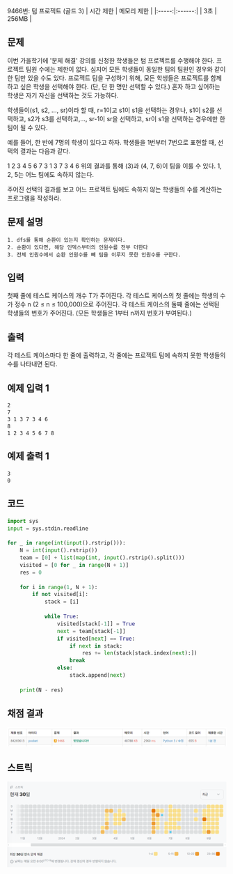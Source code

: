 9466번: 텀 프로젝트 (골드 3)
| 시간 제한 | 메모리 제한 |
|:-----:|:------:|
|  3초   | 256MB  |

## 문제
이번 가을학기에 '문제 해결' 강의를 신청한 학생들은 텀 프로젝트를 수행해야 한다. 프로젝트 팀원 수에는 제한이 없다. 심지어 모든 학생들이 동일한 팀의 팀원인 경우와 같이 한 팀만 있을 수도 있다. 프로젝트 팀을 구성하기 위해, 모든 학생들은 프로젝트를 함께하고 싶은 학생을 선택해야 한다. (단, 단 한 명만 선택할 수 있다.) 혼자 하고 싶어하는 학생은 자기 자신을 선택하는 것도 가능하다.

학생들이(s1, s2, ..., sr)이라 할 때, r=1이고 s1이 s1을 선택하는 경우나, s1이 s2를 선택하고, s2가 s3를 선택하고,..., sr-1이 sr을 선택하고, sr이 s1을 선택하는 경우에만 한 팀이 될 수 있다.

예를 들어, 한 반에 7명의 학생이 있다고 하자. 학생들을 1번부터 7번으로 표현할 때, 선택의 결과는 다음과 같다.

1	2	3	4	5	6	7
3	1	3	7	3	4	6
위의 결과를 통해 (3)과 (4, 7, 6)이 팀을 이룰 수 있다. 1, 2, 5는 어느 팀에도 속하지 않는다.

주어진 선택의 결과를 보고 어느 프로젝트 팀에도 속하지 않는 학생들의 수를 계산하는 프로그램을 작성하라.


## 문제 설명
```text
1. dfs를 통해 순환이 있는지 확인하는 문제이다.
2. 순환이 있다면, 해당 인덱스부터의 인원수를 전부 더한다
3. 전체 인원수에서 순환 인원수를 빼 팀을 이루지 못한 인원수를 구한다.
```

## 입력
첫째 줄에 테스트 케이스의 개수 T가 주어진다. 각 테스트 케이스의 첫 줄에는 학생의 수가 정수 n (2 ≤ n ≤ 100,000)으로 주어진다. 각 테스트 케이스의 둘째 줄에는 선택된 학생들의 번호가 주어진다. (모든 학생들은 1부터 n까지 번호가 부여된다.)


## 출력
각 테스트 케이스마다 한 줄에 출력하고, 각 줄에는 프로젝트 팀에 속하지 못한 학생들의 수를 나타내면 된다.




## 예제 입력 1 
```text
2
7
3 1 3 7 3 4 6
8
1 2 3 4 5 6 7 8
```
## 예제 출력 1 
```text
3
0
```

## 코드
```python
import sys
input = sys.stdin.readline

for _ in range(int(input().rstrip())):
    N = int(input().rstrip())
    team = [0] + list(map(int, input().rstrip().split()))
    visited = [0 for _ in range(N + 1)]
    res = 0

    for i in range(1, N + 1):
        if not visited[i]:
            stack = [i]

            while True:
                visited[stack[-1]] = True
                next = team[stack[-1]]
                if visited[next] == True:
                    if next in stack:
                        res += len(stack[stack.index(next):])
                    break
                else:
                    stack.append(next)

    print(N - res)

```

## 채점 결과
![img.png](img.png)

## 스트릭
![img_1.png](img_1.png)
